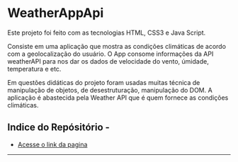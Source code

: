 # WeatherAppApi

Este projeto foi feito com as tecnologias HTML, CSS3 e Java Script.

Consiste em uma aplicação que mostra as condições climáticas de acordo com a geolocalização do usuário. O App consome informações da API weatherAPI para nos dar os dados de velocidade do vento, úmidade, temperatura e etc.

Em questões didáticas do projeto foram usadas muitas técnica de manipulação de objetos, de desestruturação, manipulação do DOM. A aplicação é abastecida pela Weather API que é quem fornece as condições climáticas.


## Indice do Repósitório -

* [Acesse o link da pagina](https://artguiar.github.io/Speech-Helper/)
---


